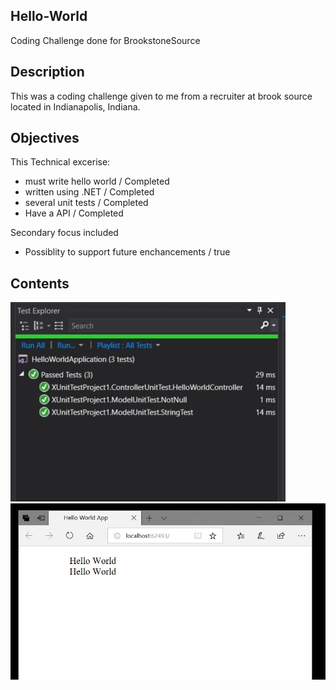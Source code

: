 ## Hello-World
Coding Challenge done for BrookstoneSource

## Description
This was a coding challenge given to me from a recruiter at brook source located in 
Indianapolis, Indiana.

## Objectives
This Technical excerise:
- must write hello world / Completed
- written using .NET / Completed
- several unit tests / Completed
- Have a API / Completed

Secondary focus included
- Possiblity to support future enchancements / true

## Contents
![alt text](image2.JPG)
![alt text](image1.JPG)

